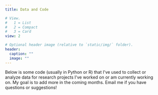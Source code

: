 ```yaml
---
title: Data and Code

# View.
#   1 = List
#   2 = Compact
#   3 = Card
view: 2

# Optional header image (relative to `static/img/` folder).
header:
  caption: ""
  image: ""
---
```


Below is some code (usually in Python or R) that I've used to collect or analyze data for research projects I've worked on or am currently working on. My goal is to add more in the coming months. Email me if you have questions or suggestions!